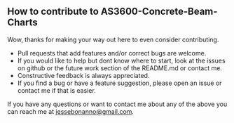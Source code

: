 ## How to contribute to AS3600-Concrete-Beam-Charts

Wow, thanks for making your way out here to even consider contributing. 

* Pull requests that add features and/or correct bugs are welcome.
* If you would like to help but dont know where to start, look at the issues on github or the future work section of the README.md or contact me.
* Constructive feedback is always appreciated.
* If you find a bug or have a feature suggestion, please open an issue or contact me if that is easier.

If you have any questions or want to contact me about any of the above you can reach me at jessebonanno@gmail.com.
